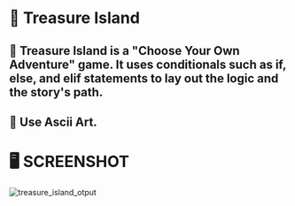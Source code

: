 # :crown: Treasure Island

## :pencil: Treasure Island is a "Choose Your Own Adventure" game. It uses conditionals such as if, else, and elif statements to lay out the logic and the story's path.

## :symbols: Use Ascii Art.

# :desktop_computer: SCREENSHOT
![treasure_island_otput](https://user-images.githubusercontent.com/118696796/205349985-e788d017-8476-41c3-9a7c-46a556ac8684.png)
